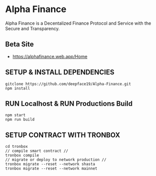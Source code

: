 # Alpha Finance
Alpha Finance is a Decentalized Finance Protocol and Service with the Secure and Transparency.

## Beta Site 
- https://alphafinance.web.app/Home
## SETUP & INSTALL DEPENDENCIES
```
gitclone https://github.com/deepface19/Alpha-Finance.git
npm install
```
## RUN Localhost & RUN Productions Build

```
npm start 
npm run build
```

## SETUP CONTRACT WITH TRONBOX
```
cd tronbox 
// compile smart contract //
tronbox compile 
// migrate or deploy to network production //
tronbox migrate --reset --network shasta 
tronbox migrate --reset --network mainnet 
```
